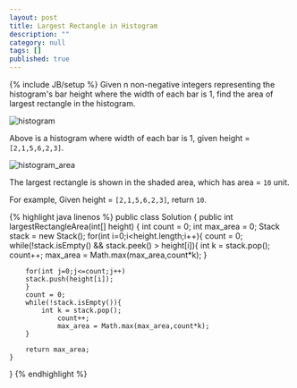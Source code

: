 ```yaml
---
layout: post
title: Largest Rectangle in Histogram
description: ""
category: null
tags: []
published: true
---
```


{% include JB/setup %}
Given n non-negative integers representing the histogram's bar height where the width of each bar is 1, find the area of largest rectangle in the histogram.

![histogram]({{http://aakash01.github.io}}/assets/images/histogram.png)

Above is a histogram where width of each bar is 1, given height = `[2,1,5,6,2,3]`.

![histogram_area]({{http://aakash01.github.io}}/assets/images/histogram_area.png)

The largest rectangle is shown in the shaded area, which has area = `10` unit.

For example,
Given height = `[2,1,5,6,2,3]`,
return `10`.

{% highlight java linenos %}
public class Solution {
    public int largestRectangleArea(int[] height) {
        int count = 0;
        int max_area = 0;
        Stack<Integer> stack = new Stack<Integer>();
        for(int i=0;i<height.length;i++){
            count = 0;
            while(!stack.isEmpty() && stack.peek() > height[i]){
                int k = stack.pop();
                count++;
                max_area = Math.max(max_area,count*k);
            }
            
            
        for(int j=0;j<=count;j++)
        stack.push(height[i]);
        }
        count = 0;
        while(!stack.isEmpty()){
            int k = stack.pop();
                count++;
                max_area = Math.max(max_area,count*k);
        }
        
        return max_area;
    }
}
{% endhighlight %}

